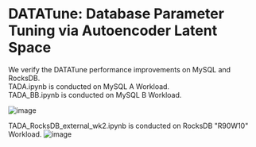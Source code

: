 # DATATune: Database Parameter Tuning via Autoencoder Latent Space

We verify the DATATune performance improvements on MySQL and RocksDB.<br/>
TADA.ipynb is conducted on MySQL A Workload.<br/> TADA_BB.ipynb is conducted on MySQL B Workload.

![image](https://github.com/addb-swstarlab/DATATune/assets/72485253/3a0d24b1-949e-477a-aa8e-a7904b50add7)

TADA_RocksDB_external_wk2.ipynb is conducted on RocksDB "R90W10" Workload.
![image](https://github.com/addb-swstarlab/DATATune/assets/72485253/3c085ae8-afdf-44e2-959b-c1addc058ca4)

